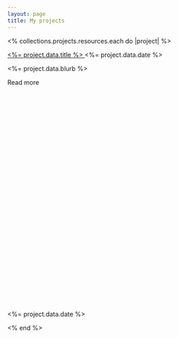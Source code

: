 ```yaml
---
layout: page
title: My projects
---
```


<% collections.projects.resources.each do |project| %>

<div class="flex my-12 max-w-3xl flex-col space-y-16">
  <article class="md:grid md:grid-cols-4 md:items-baseline">
    <div class="md:col-span-3 group relative flex flex-col items-start">
      <span class="text-base font-semibold tracking-tight text-zinc-800 dark:text-zinc-100">
        <div class="absolute -inset-y-6 -inset-x-4 z-0 scale-95 bg-zinc-50 opacity-0 transition group-hover:scale-100 group-hover:opacity-100 dark:bg-zinc-800/50 sm:-inset-x-6 sm:rounded-2xl">
        </div>
        <a href="<%= project.relative_url %>">
          <span class="absolute -inset-y-6 -inset-x-4 z-20 sm:-inset-x-6 sm:rounded-2xl">
          </span>
          <span class="relative z-10">
            <%= project.data.title %>
          </span>
        </a>
      </span>
      <time class="md:hidden relative  order-first mb-3 flex items-center text-sm text-zinc-400 dark:text-zinc-500">
        <%= project.data.date %>
      </time>
      <p class="relative z-10 mt-2 text-sm text-zinc-600 dark:text-zinc-400">
        <%= project.data.blurb %>
      </p>
      <div aria-hidden="true" class="relative z-10 mt-4 flex items-center text-sm font-medium text-teal-500">
        Read more
        <svg viewBox="0 0 16 16" fill="none" aria-hidden="true" class="ml-1 h-4 w-4 stroke-current">
          <path d="M6.75 5.75 9.25 8l-2.5 2.25" stroke-width="1.5" stroke-linecap="round" stroke-linejoin="round">
          </path>
        </svg>
      </div>
    </div>
    <time class="hidden md:block relative z-10 order-first mb-3 flex items-center text-sm text-zinc-400 dark:text-zinc-500" datetime="2022-09-05">
      <%= project.data.date %>
    </time>
  </article>
</div>

<% end %>
